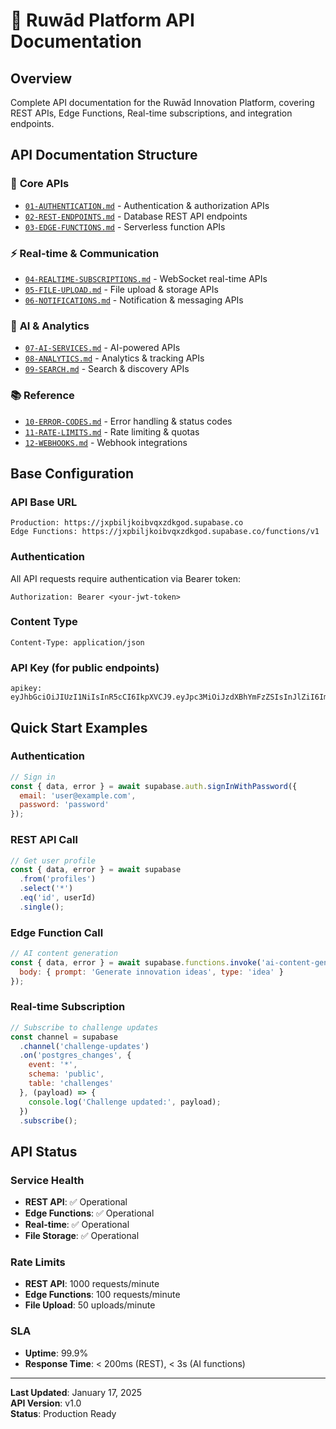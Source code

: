 # 🔌 Ruwād Platform API Documentation

## Overview

Complete API documentation for the Ruwād Innovation Platform, covering REST APIs, Edge Functions, Real-time subscriptions, and integration endpoints.

## API Documentation Structure

### 🚀 **Core APIs**
- [`01-AUTHENTICATION.md`](./01-AUTHENTICATION.md) - Authentication & authorization APIs
- [`02-REST-ENDPOINTS.md`](./02-REST-ENDPOINTS.md) - Database REST API endpoints
- [`03-EDGE-FUNCTIONS.md`](./03-EDGE-FUNCTIONS.md) - Serverless function APIs

### ⚡ **Real-time & Communication**
- [`04-REALTIME-SUBSCRIPTIONS.md`](./04-REALTIME-SUBSCRIPTIONS.md) - WebSocket real-time APIs
- [`05-FILE-UPLOAD.md`](./05-FILE-UPLOAD.md) - File upload & storage APIs
- [`06-NOTIFICATIONS.md`](./06-NOTIFICATIONS.md) - Notification & messaging APIs

### 🤖 **AI & Analytics**
- [`07-AI-SERVICES.md`](./07-AI-SERVICES.md) - AI-powered APIs
- [`08-ANALYTICS.md`](./08-ANALYTICS.md) - Analytics & tracking APIs
- [`09-SEARCH.md`](./09-SEARCH.md) - Search & discovery APIs

### 📚 **Reference**
- [`10-ERROR-CODES.md`](./10-ERROR-CODES.md) - Error handling & status codes
- [`11-RATE-LIMITS.md`](./11-RATE-LIMITS.md) - Rate limiting & quotas
- [`12-WEBHOOKS.md`](./12-WEBHOOKS.md) - Webhook integrations

## Base Configuration

### API Base URL
```
Production: https://jxpbiljkoibvqxzdkgod.supabase.co
Edge Functions: https://jxpbiljkoibvqxzdkgod.supabase.co/functions/v1
```

### Authentication
All API requests require authentication via Bearer token:
```http
Authorization: Bearer <your-jwt-token>
```

### Content Type
```http
Content-Type: application/json
```

### API Key (for public endpoints)
```http
apikey: eyJhbGciOiJIUzI1NiIsInR5cCI6IkpXVCJ9.eyJpc3MiOiJzdXBhYmFzZSIsInJlZiI6Imp4cGJpbGprb2lidnF4emRrZ29kIiwicm9sZSI6ImFub24iLCJpYXQiOjE3NTM0NzEzMDksImV4cCI6MjA2OTA0NzMwOX0.ls7b6Dh5Go0nQYP6Sjv1c_IxPXEv8MC5RQEpH91Z_V8
```

## Quick Start Examples

### Authentication
```javascript
// Sign in
const { data, error } = await supabase.auth.signInWithPassword({
  email: 'user@example.com',
  password: 'password'
});
```

### REST API Call
```javascript
// Get user profile
const { data, error } = await supabase
  .from('profiles')
  .select('*')
  .eq('id', userId)
  .single();
```

### Edge Function Call
```javascript
// AI content generation
const { data, error } = await supabase.functions.invoke('ai-content-generator', {
  body: { prompt: 'Generate innovation ideas', type: 'idea' }
});
```

### Real-time Subscription
```javascript
// Subscribe to challenge updates
const channel = supabase
  .channel('challenge-updates')
  .on('postgres_changes', {
    event: '*',
    schema: 'public',
    table: 'challenges'
  }, (payload) => {
    console.log('Challenge updated:', payload);
  })
  .subscribe();
```

## API Status

### Service Health
- **REST API**: ✅ Operational
- **Edge Functions**: ✅ Operational  
- **Real-time**: ✅ Operational
- **File Storage**: ✅ Operational

### Rate Limits
- **REST API**: 1000 requests/minute
- **Edge Functions**: 100 requests/minute
- **File Upload**: 50 uploads/minute

### SLA
- **Uptime**: 99.9%
- **Response Time**: < 200ms (REST), < 3s (AI functions)

---

**Last Updated**: January 17, 2025  
**API Version**: v1.0  
**Status**: Production Ready